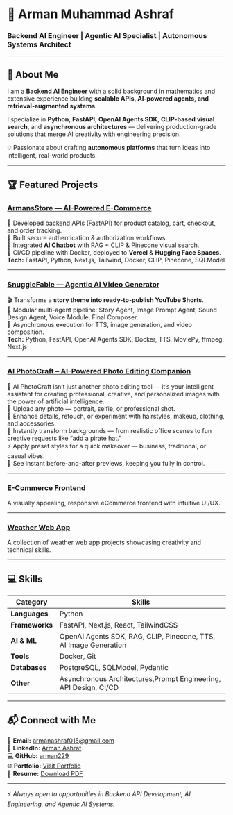 # 🚀 Arman Muhammad Ashraf

### Backend AI Engineer | Agentic AI Specialist | Autonomous Systems Architect  

---

## 👋 About Me  
I am a **Backend AI Engineer** with a solid background in mathematics and extensive experience building **scalable APIs, AI-powered agents, and retrieval-augmented systems**.  

I specialize in **Python**, **FastAPI**, **OpenAI Agents SDK**, **CLIP-based visual search**, and **asynchronous architectures** — delivering production-grade solutions that merge AI creativity with engineering precision.  

💡 Passionate about crafting **autonomous platforms** that turn ideas into intelligent, real-world products.

---

## 🏆 Featured Projects  

### **[ArmansStore — AI-Powered E-Commerce](https://armanstore.vercel.app/)**
🔹 Developed backend APIs (FastAPI) for product catalog, cart, checkout, and order tracking.  
🔹 Built secure authentication & authorization workflows.  
🔹 Integrated **AI Chatbot** with RAG + CLIP & Pinecone visual search.  
🔹 CI/CD pipeline with Docker, deployed to **Vercel** & **Hugging Face Spaces**.  
**Tech:** FastAPI, Python, Next.js, Tailwind, Docker, CLIP, Pinecone, SQLModel  

---

### **[SnuggleFable — Agentic AI Video Generator](https://snugglefable.vercel.app/)**  
🎬 Transforms a **story theme into ready-to-publish YouTube Shorts**.  
🔹 Modular multi-agent pipeline: Story Agent, Image Prompt Agent, Sound Design Agent, Voice Module, Final Composer.  
🔹 Asynchronous execution for TTS, image generation, and video composition.  
**Tech:** Python, FastAPI, OpenAI Agents SDK, Docker, TTS, MoviePy, ffmpeg, Next.js  

---
 
### **[AI PhotoCraft – AI-Powered Photo Editing Companion](https://aiphotocraft.vercel.app/)**  

🔹 AI PhotoCraft isn’t just another photo editing tool — it’s your intelligent assistant for creating professional, creative, and personalized images with the power of artificial intelligence.<br>
📸 Upload any photo — portrait, selfie, or professional shot.<br>
🎨 Enhance details, retouch, or experiment with hairstyles, makeup, clothing, and accessories.<br>
🌆 Instantly transform backgrounds — from realistic office scenes to fun creative requests like “add a pirate hat.” <br>
⚡ Apply preset styles for a quick makeover — business, traditional, or casual vibes.<br>
👀 See instant before-and-after previews, keeping you fully in control.<br>

---

### **[E-Commerce Frontend](https://my-shopping-website-assignment.vercel.app/)**  
A visually appealing, responsive eCommerce frontend with intuitive UI/UX.  

---

### **[Weather Web App](https://weatherinfo24.netlify.app/)**  
A collection of weather web app projects showcasing creativity and technical skills.  

---

## 💻 Skills  

| **Category**       | **Skills** |
|--------------------|------------|
| **Languages**      | Python |
| **Frameworks**     | FastAPI, Next.js, React, TailwindCSS |
| **AI & ML**        | OpenAI Agents SDK, RAG, CLIP, Pinecone, TTS, AI Image Generation |
| **Tools**          | Docker, Git|
| **Databases**      | PostgreSQL, SQLModel,  Pydantic |
| **Other**          | Asynchronous Architectures,Prompt Engineering, API Design, CI/CD |
 

---

## 📬 Connect with Me  

📧 **Email:** [armanashraf015@gmail.com](mailto:armanashraf015@gmail.com)  
💼 **LinkedIn:** [Arman Ashraf](https://www.linkedin.com/in/arman-agentic-ai/)  
💻 **GitHub:** [arman229](https://github.com/arman229)  
🌐 **Portfolio:** [Visit Portfolio](https://armanashrafportfolio.vercel.app/)  
📄 **Resume:** [Download PDF](https://raw.githubusercontent.com/arman229/arman229/master/armancv.pdf)  

---

⚡ *Always open to opportunities in Backend API Development, AI Engineering, and Agentic AI Systems.*

